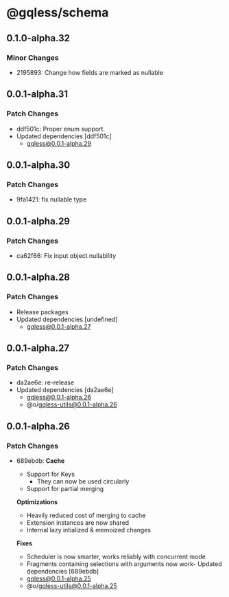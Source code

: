 # @gqless/schema

## 0.1.0-alpha.32

### Minor Changes

- 2195893: Change how fields are marked as nullable

## 0.0.1-alpha.31

### Patch Changes

- ddf501c: Proper enum support.
- Updated dependencies [ddf501c]
  - gqless@0.0.1-alpha.29

## 0.0.1-alpha.30

### Patch Changes

- 9fa1421: fix nullable type

## 0.0.1-alpha.29

### Patch Changes

- ca62f66: Fix input object nullability

## 0.0.1-alpha.28

### Patch Changes

- Release packages
- Updated dependencies [undefined]
  - gqless@0.0.1-alpha.27

## 0.0.1-alpha.27

### Patch Changes

- da2ae6e: re-release
- Updated dependencies [da2ae6e]
  - gqless@0.0.1-alpha.26
  - @o/gqless-utils@0.0.1-alpha.26

## 0.0.1-alpha.26

### Patch Changes

- 689ebdb: **Cache**

  - Support for Keys
    - They can now be used circularly
  - Support for partial merging

  **Optimizations**

  - Heavily reduced cost of merging to cache
  - Extension instances are now shared
  - Internal lazy intialized & memoized changes

  **Fixes**

  - Scheduler is now smarter, works reliably with concurrent mode
  - Fragments containing selections with arguments now work- Updated dependencies [689ebdb]
  - gqless@0.0.1-alpha.25
  - @o/gqless-utils@0.0.1-alpha.25
